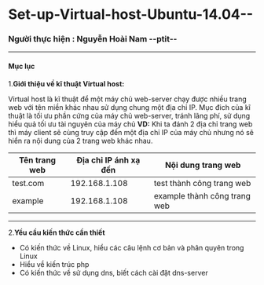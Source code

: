 Set-up-Virtual-host-Ubuntu-14.04--
==================================
### Người thực hiện : Nguyễn Hoài Nam --ptit--
----
#### Mục lục

1.**Giới thiệu về kĩ thuật Virtual host:**

Virtual host là kĩ thuật để một máy chủ web-server chạy được nhiều trang web với tên miền khác nhau sử dụng chung một địa chỉ IP. Mục đich của kĩ thuật là tối ưu phần cứng của máy chủ web-server, tránh lãng phí, sử dụng hiểu quả tối ưu tài nguyên của máy chủ
**VD:** Khi ta đánh 2 địa chỉ trang web thì máy client sẽ cùng truy cập đến một địa chỉ IP của máy chủ nhưng nó sẽ hiển ra nội dung của 2 trang web khác nhau.

| Tên trang web | Địa chỉ IP ánh xạ đến | Nội dung trang web |
|---------------|-----------------------|--------------------|
|test.com       | 192.168.1.108         | test thành công trang web |
|example| 192.168.1.108 | example thành công trang web |

----

2.**Yều cầu kiến thức cần thiết**

   * Có kiến thức về Linux, hiểu các câu lệnh cơ bản và phân quyên trong Linux
   * Hiểu về kiến trúc php
   * Có kiến thức về sử dụng dns, biết cách cài đặt dns-server
